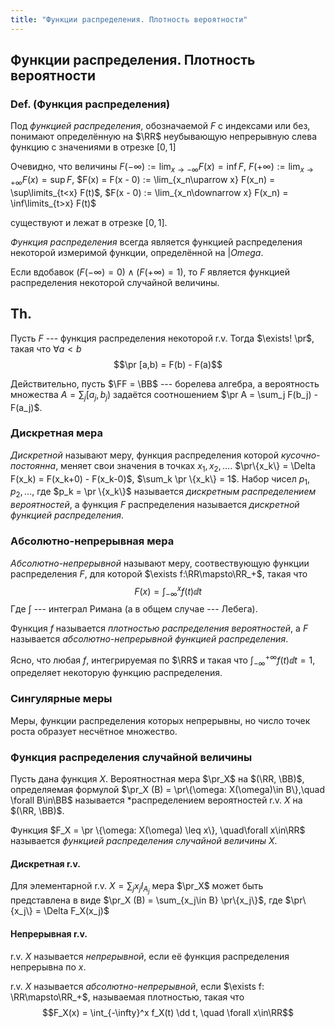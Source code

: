 ```yaml
---
title: "Функции распределения. Плотность вероятности"
---
```

## Функции распределения. Плотность вероятности ##

### Def. (Функция распределения) ###
Под *функцией распределения*, обозначаемой $F$ с индексами или без,
понимают определённую на $\RR$ неубывающую непрерывную слева функцию
с значениями в отрезке $[0,1]$

Очевидно, что величины
$F(-\infty) := \lim_{x\to -\infty} F(x) = \inf F$,
$F(+\infty) := \lim_{x\to +\infty} F(x) = \sup F$,
$F(x) = F(x - 0) := \lim_{x_n\uparrow x} F(x_n) = \sup\limits_{t<x} F(t)$,
$F(x - 0) := \lim_{x_n\downarrow x} F(x_n) = \inf\limits_{t>x} F(t)$

существуют и лежат в отрезке $[0,1]$.

*Функция распределения* всегда является функцией распределения некоторой измеримой функции,
определённой на $|Omega$.

Если вдобавок $(F(-\infty) = 0) \land (F(+\infty) = 1)$,
то $F$ является функцией распределения некоторой случайной величины.

Th.
----
Пусть $F$ --- функция распределения некоторой r.v.
Тогда $\exists! \pr$, такая что $\forall a<b$ $$\pr [a,b) = F(b) - F(a)$$

Действительно, пусть $\FF = \BB$ --- борелева алгебра,
а вероятность множества $A = \sum_j [a_j,b_j)$ задаётся соотношением $\pr A = \sum_j F(b_j) - F(a_j)$.


### Дискретная мера ###
*Дискретной* называют меру, функция распределения которой *кусочно-постоянна*,
меняет свои значения в точках $x_1, x_2, \ldots$.
$\pr\{x_k\} = \Delta F(x_k) = F(x_k+0) - F(x_k-0)$,
$\sum_k \pr \{x_k\} = 1$.
Набор чисел $p_1, p_2, \ldots$, где $p_k = \pr \{x_k\}$ называется *дискретным распределением вероятностей*,
а функция $F$ распределения называется *дискретной функцией распределения*.


### Абсолютно-непрерывная мера ###
*Абсолютно-непрерывной* называют меру, соотвествующую функции распределения $F$,
для которой $\exists f:\RR\mapsto\RR_+$, такая что
$$ F(x) = \int_{-\infty}^x f(t) \dd t$$
Где $\int$ --- интеграл Римана (а в общем случае --- Лебега).

Функция $f$ называется *плотностью распределения вероятностей*,
а $F$ называется *абсолютно-непрерывной функцией распределения*.

Ясно, что любая $f$, интегрируемая по $\RR$ и такая что $\int_{-\infty}^{+\infty} f(t) \dd t = 1$,
определяет некоторую функцию распределения.


### Сингулярные меры ###
Меры, функции распределения которых непрерывны, но число точек роста образует несчётное множество.

### Функция распределения случайной величины ###
Пусть дана функция $X$.
Вероятностная мера $\pr_X$ на $(\RR, \BB)$, определяемая формулой
$\pr_X (B) = \pr\{\omega: X(\omega)\in B\},\quad \forall B\in\BB$
называется *распределением вероятностей r.v. $X$ на $(\RR, \BB)$.

Функция $F_X = \pr \{\omega: X(\omega) \leq x\}, \quad\forall x\in\RR$
называется *функцией распределения случайной величины $X$*.

#### Дискретная r.v.
Для элементарной r.v. $X = \sum_j x_j I_{A_j}$
мера $\pr_X$ может быть представлена в виде $\pr_X (B) = \sum_{x_j\in B} \pr\{x_j\}$,
где $\pr\{x_j\} = \Delta F_X(x_j)$

#### Непрерывная r.v.
r.v. $X$ называется *непрерывной*, если её функция распределения непрерывна по $x$.

r.v. $X$ называется *абсолютно-непрерывной*, если
$\exists f: \RR\mapsto\RR_+$, называемая плотностью, такая что
$$F_X(x) = \int_{-\infty}^x f_X(t) \dd t, \quad \forall x\in\RR$$
